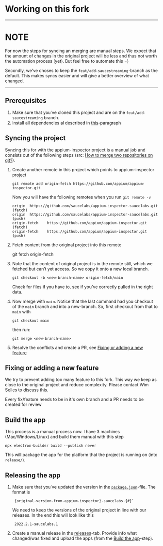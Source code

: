 # Working on this fork

---

# NOTE

For now the steps for syncing an merging are manual steps. We expect that the amount of changes in the original project will be less and thus not worth the automation process (yet). But feel free to automate this =)

Secondly, we've choses to keep the `feat/add-saucestreaming`-branch as the default. This makes syncs easier and will give a better overview of what changed.

---

## Prerequisites

1. Make sure that you've cloned this project and are on the `feat/add-saucestreaming` branch.
2. Install all dependencies al described in [this](../README.md#development)-paragraph

## Syncing the project

Syncing this for with the appium-inspector project is a manual job and consists out of the following steps (src: [How to merge two repositories on git?](https://blog.devgenius.io/how-to-merge-two-repositories-on-git-b0ed5e3b4448)).

1.  Create another remote in this project which points to appium-inspector project

        git remote add origin-fetch https://github.com/appium/appium-inspector.git

    Now you will have the following remotes when you run `git remote -v`

        origin  https://github.com/saucelabs/appium-inspector-saucelabs.git (fetch)
        origin  https://github.com/saucelabs/appium-inspector-saucelabs.git (push)
        origin-fetch    https://github.com/appium/appium-inspector.git (fetch)
        origin-fetch    https://github.com/appium/appium-inspector.git (push)

2.  Fetch content from the original project into this remote

    git fetch origin-fetch

3.  Note that the content of original project is in the remote still, which we fetched but can’t yet access. So we copy it onto a new local branch.

        git checkout -b <new-branch-name> origin-fetch/main

    Check for files if you have to, see if you’ve correctly pulled in the right data.

4.  Now merge with `main`. Notice that the last command had you checkout of the `main` branch and into a new-branch. So, first checkout from that to `main` with

        git checkout main

    then run:

        git merge <new-branch-name>

5.  Resolve the conflicts and create a PR, see [Fixing or adding a new feature](#fixing-or-adding-a-new-feature)

## Fixing or adding a new feature

We try to prevent adding too many feature to this fork. This way we keep as close to the original project and reduce complexity. Please contact Wim Selles to discuss this.

Every fix/feature needs to be in it's own branch and a PR needs to be created for review

## Build the app
This process is a manual process now. I have 3 machines (Mac/Windows/Linux) and build them manual with this step

    npx electron-builder build --publish never
    
This will package the app for the platform that the project is running on (into `release/`).

## Releasing the app
1. Make sure that you've updated the version in the [`package.json`](../package.json)-file. The format is 

        {original-version-from-appium-inspector}-saucelabs.{#}`
        
    We need to keep the versions of the original project in line with our releases. In the end this will look like this

        2022.2.1-saucelabs.1

2. Create a manual release in the [releases](https://github.com/saucelabs/appium-inspector-saucelabs/releases)-tab. Provide info what changed/was fixed and upload the apps (from the [Build the app](#build-the-app)-step).